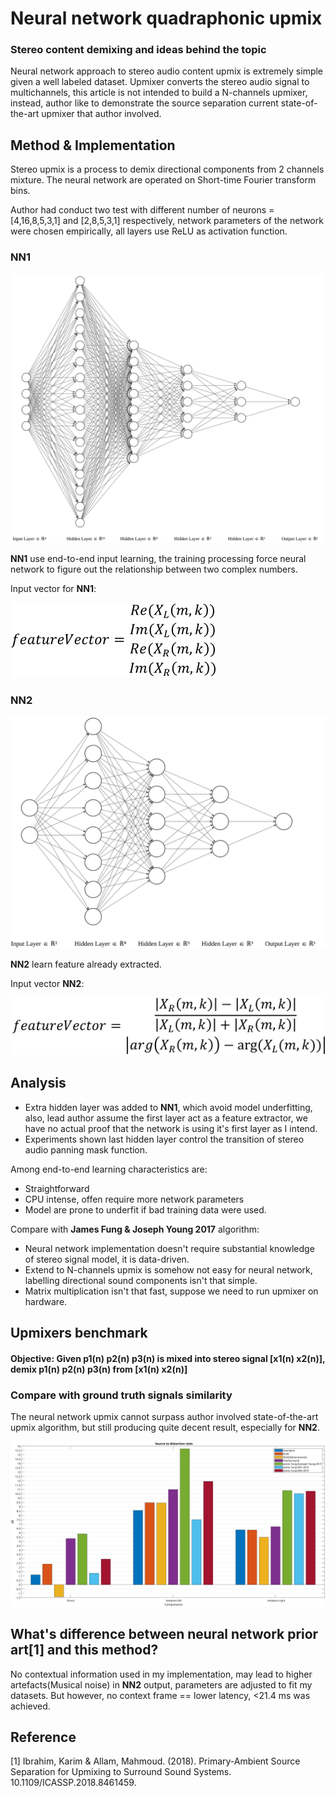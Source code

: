 # Neural network quadraphonic upmix
### Stereo content demixing and ideas behind the topic

Neural network approach to stereo audio content upmix is extremely simple given a well labeled dataset. Upmixer converts the stereo audio signal to multichannels, this article is not intended to build a N-channels upmixer, instead, author like to demonstrate the source separation current state-of-the-art upmixer that author involved.

## Method & Implementation

Stereo upmix is a process to demix directional components from 2 channels mixture. The neural network are operated on Short-time Fourier transform bins.

Author had conduct two test with different number of neurons = [4,16,8,5,3,1] and [2,8,5,3,1] respectively, network parameters of the network were chosen empirically, all layers use ReLU as activation function.

### NN1
![Diagram1](./PrimaryAmbientClassifier1/diagram1.svg)

**NN1** use end-to-end input learning, the training processing force neural network to figure out the relationship between two complex numbers.

Input vector for **NN1**:

![FV1](./PrimaryAmbientClassifier1/equation1.svg)

### NN2
![Diagram2](./PrimaryAmbientClassifier2/diagram2.svg)

**NN2** learn feature already extracted.

Input vector **NN2**:

![FV2](./PrimaryAmbientClassifier2/equation2.svg)

## Analysis
* Extra hidden layer was added to **NN1**, which avoid model underfitting, also, lead author assume the first layer act as a feature extractor, we have no actual proof that the network is using it's first layer as I intend.
* Experiments shown last hidden layer control the transition of stereo audio panning mask function.

Among end-to-end learning characteristics are:

* Straightforward
* CPU intense, offen require more network parameters
* Model are prone to underfit if bad training data were used.

Compare with **James Fung & Joseph Young 2017** algorithm:

* Neural network implementation doesn't require substantial knowledge of stereo signal model, it is data-driven.
* Extend to N-channels upmix is somehow not easy for neural network, labelling directional sound components isn't that simple.
* Matrix multiplication isn't that fast, suppose we need to run upmixer on hardware.

## Upmixers benchmark
#### Objective: Given p1(n) p2(n) p3(n) is mixed into stereo signal [x1(n) x2(n)], demix p1(n) p2(n) p3(n) from [x1(n) x2(n)]

### Compare with ground truth signals similarity
The neural network upmix cannot surpass author involved state-of-the-art upmix algorithm, but still producing quite decent result, especially for **NN2**.

![Signal to distortion ratio](./SDR.svg)

## What's difference between neural network prior art[1] and this method?
No contextual information used in my implementation, may lead to higher artefacts(Musical noise) in **NN2** output, parameters are adjusted to fit my datasets. But however, no context frame == lower latency, <21.4 ms was achieved.

## Reference
[1] Ibrahim, Karim & Allam, Mahmoud. (2018). Primary-Ambient Source Separation for Upmixing to Surround Sound Systems. 10.1109/ICASSP.2018.8461459.